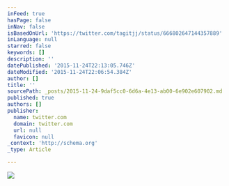 ```yaml
---
inFeed: true
hasPage: false
inNav: false
isBasedOnUrl: 'https://twitter.com/tagitjj/status/666802647144357889'
inLanguage: null
starred: false
keywords: []
description: ''
datePublished: '2015-11-24T22:13:05.746Z'
dateModified: '2015-11-24T22:06:54.384Z'
author: []
title: ''
sourcePath: _posts/2015-11-24-9daf5cc0-6d6a-4e13-ab00-6e902e607902.md
published: true
authors: []
publisher:
  name: twitter.com
  domain: twitter.com
  url: null
  favicon: null
_context: 'http://schema.org'
_type: Article

---
```

![](https://pbs.twimg.com/media/CUD1dOXUcAERdLD.jpg)